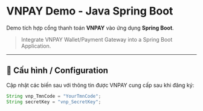 # VNPAY Demo - Java Spring Boot

Demo tích hợp cổng thanh toán **VNPAY** vào ứng dụng **Spring Boot**.

> Integrate VNPAY Wallet/Payment Gateway into a Spring Boot Application.

---

## 🔧 Cấu hình / Configuration

Cập nhật các biến sau với thông tin được VNPAY cung cấp sau khi đăng ký:

```java
String vnp_TmnCode = "YourTmnCode";
String secretKey = "vnp_SecretKey";
